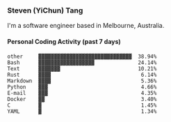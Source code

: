 ### Steven (YiChun) Tang

I'm a software engineer based in Melbourne, Australia.

#### Personal Coding Activity (past 7 days)
```
other     ▓▓▓▓▓▓▓▓▓▓▓▓▓▓▓▓▓▓▓▓▓▓▓▓▓▓▓▓▓▓  38.94%
Bash      ▓▓▓▓▓▓▓▓▓▓▓▓▓▓▓▓▓▓              24.14%
Text      ▓▓▓▓▓▓▓                         10.21%
Rust      ▓▓▓▓                             6.14%
Markdown  ▓▓▓▓                             5.36%
Python    ▓▓▓                              4.66%
E-mail    ▓▓▓                              4.35%
Docker    ▓▓                               3.40%
C         ▓                                1.45%
YAML      ▓                                1.34%
```
